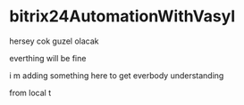 # bitrix24AutomationWithVasyl

hersey cok guzel olacak

everthing will be fine 

i m adding something here to get everbody understanding 

from local t